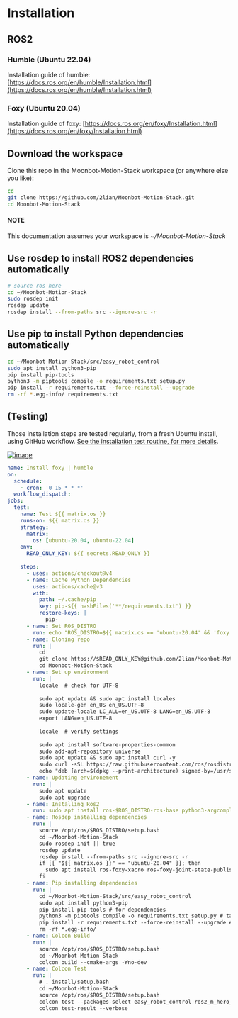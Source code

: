 # Installation

## ROS2

### Humble (Ubuntu 22.04)

Installation guide of humble: [https://docs.ros.org/en/humble/Installation.html](https://docs.ros.org/en/humble/Installation.html)

### Foxy (Ubuntu 20.04)

Installation guide of foxy: [https://docs.ros.org/en/foxy/Installation.html](https://docs.ros.org/en/foxy/Installation.html)

## Download the workspace

Clone this repo in the Moonbot-Motion-Stack workspace (or anywhere else you like):

```bash
cd
git clone https://github.com/2lian/Moonbot-Motion-Stack.git
cd Moonbot-Motion-Stack
```

#### NOTE
This documentation assumes your workspace is  *~/Moonbot-Motion-Stack*

## Use rosdep to install ROS2 dependencies automatically

```bash
# source ros here
cd ~/Moonbot-Motion-Stack
sudo rosdep init
rosdep update
rosdep install --from-paths src --ignore-src -r
```

## Use pip to install Python dependencies automatically

```bash
cd ~/Moonbot-Motion-Stack/src/easy_robot_control
sudo apt install python3-pip
pip install pip-tools
python3 -m piptools compile -o requirements.txt setup.py
pip install -r requirements.txt --force-reinstall --upgrade
rm -rf *.egg-info/ requirements.txt
```

## (Testing)

Those installation steps are tested regularly, from a fresh Ubuntu install, using GitHub workflow. [See the installation test routine, for more details](https://github.com/2lian/Moonbot-Motion-Stack/blob/main/.github/workflows/stepbystep.yaml).

[![image](https://github.com/2lian/Moonbot-Motion-Stack/actions/workflows/stepbystep.yaml/badge.svg)](https://github.com/2lian/Moonbot-Motion-Stack/actions/workflows/stepbystep.yaml)
```yaml
name: Install foxy | humble
on:
  schedule:
    - cron: '0 15 * * *'
  workflow_dispatch:
jobs:
  test:
    name: Test ${{ matrix.os }}
    runs-on: ${{ matrix.os }}
    strategy:
      matrix:
        os: [ubuntu-20.04, ubuntu-22.04]
    env:
      READ_ONLY_KEY: ${{ secrets.READ_ONLY }}
      
    steps:
      - uses: actions/checkout@v4
      - name: Cache Python Dependencies
        uses: actions/cache@v3
        with:
          path: ~/.cache/pip
          key: pip-${{ hashFiles('**/requirements.txt') }}
          restore-keys: |
            pip-
      - name: Set ROS_DISTRO
        run: echo "ROS_DISTRO=${{ matrix.os == 'ubuntu-20.04' && 'foxy' || 'humble' }}" >> $GITHUB_ENV
      - name: Cloning repo
        run: |
          cd
          git clone https://$READ_ONLY_KEY@github.com/2lian/Moonbot-Motion-Stack.git
          cd Moonbot-Motion-Stack
      - name: Set up environment
        run: |
          locale  # check for UTF-8
          
          sudo apt update && sudo apt install locales
          sudo locale-gen en_US en_US.UTF-8
          sudo update-locale LC_ALL=en_US.UTF-8 LANG=en_US.UTF-8
          export LANG=en_US.UTF-8
          
          locale  # verify settings
          
          sudo apt install software-properties-common
          sudo add-apt-repository universe
          sudo apt update && sudo apt install curl -y
          sudo curl -sSL https://raw.githubusercontent.com/ros/rosdistro/master/ros.key -o /usr/share/keyrings/ros-archive-keyring.gpg
          echo "deb [arch=$(dpkg --print-architecture) signed-by=/usr/share/keyrings/ros-archive-keyring.gpg] http://packages.ros.org/ros2/ubuntu $(. /etc/os-release && echo $UBUNTU_CODENAME) main" | sudo tee /etc/apt/sources.list.d/ros2.list > /dev/null
      - name: Updating environement
        run: |
          sudo apt update
          sudo apt upgrade
      - name: Installing Ros2
        run: sudo apt install ros-$ROS_DISTRO-ros-base python3-argcomplete ros-dev-tools python3-colcon-common-extensions
      - name: Rosdep installing dependencies
        run: |
          source /opt/ros/$ROS_DISTRO/setup.bash
          cd ~/Moonbot-Motion-Stack
          sudo rosdep init || true
          rosdep update
          rosdep install --from-paths src --ignore-src -r
          if [[ "${{ matrix.os }}" == "ubuntu-20.04" ]]; then
            sudo apt install ros-foxy-xacro ros-foxy-joint-state-publisher
          fi
      - name: Pip installing dependencies
        run: |
          cd ~/Moonbot-Motion-Stack/src/easy_robot_control
          sudo apt install python3-pip
          pip install pip-tools # for dependencies
          python3 -m piptools compile -o requirements.txt setup.py # takes a while (2-3 min on embedded pc)
          pip install -r requirements.txt --force-reinstall --upgrade # for dependencies
          rm -rf *.egg-info/
      - name: Colcon Build
        run: |
          source /opt/ros/$ROS_DISTRO/setup.bash
          cd ~/Moonbot-Motion-Stack
          colcon build --cmake-args -Wno-dev
      - name: Colcon Test
        run: |
          # . install/setup.bash
          cd ~/Moonbot-Motion-Stack
          source /opt/ros/$ROS_DISTRO/setup.bash
          colcon test --packages-select easy_robot_control ros2_m_hero_pkg rviz_basic --event-handlers console_cohesion+
          colcon test-result --verbose
```
